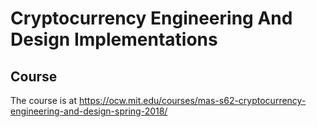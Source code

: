 # Cryptocurrency Engineering And Design Implementations

## Course
The course is at https://ocw.mit.edu/courses/mas-s62-cryptocurrency-engineering-and-design-spring-2018/
